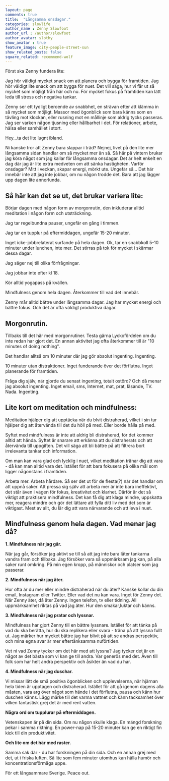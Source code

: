 ```yaml
---
layout: page
comments: true
title:  "Långsamma onsdagar."
categories: slowlife
author_name : Zenny Slowfoot
author_url : /author/slowfoot
author_avatar: slothy
show_avatar : true
feature_image: city-people-street-sun
show_related_posts: false
square_related: recommend-wolf
---
```


Först ska Zenny fundera lite: 


Jag hör väldigt mycket snack om att planera och bygga för framtiden. Jag hör väldigt lite snack om att bygga för nuet. Det vill säga, hur vi får ut så mycket som möjligt från här och nu. För mycket fokus på framtiden kan lätt leda till stress och negativa tankar.
 
Zenny ser ett tydligt beroende av snabbhet, en strävan efter att klämma in så mycket som möjligt. Massor med ögonblick som bara känns som en tävling
mot klockan, eller rusning mot en mållinje som aldrig tycks passeras. Jag ser varken någon tjusning eller hållbarhet i det. För relationer, arbete, hälsa eller samhället i stort. 

Hey...ta det lite lugnt ibland.  


Ni kanske tror att Zenny bara slappar i träd? Nejnej, livet på den lite mer långsamma sidan handlar om så mycket mer än så.
Så här på vintern brukar jag köra något som jag kallar för långsamma onsdagar. Det är helt enkelt en dag där jag är lite extra medveten om att
sänka hastigheten.
Varför onsdagar? Mitt i veckan, skapar energi, mörkt ute. Ungefär så...
Det här innebär inte att jag inte jobbar, om nu någon trodde det. Bara att jag lägger upp dagen lite annorlunda.


## Så här kan det se ut, det brukar variera lite:

Börjar dagen med någon form av morgonrutin, den inkluderar alltid meditation i någon form
och utsträckning.

Jag tar regelbundna pauser, ungefär en gång i timmen. 

Jag tar en tupplur på eftermiddagen, ungefär 15-20 minuter. 

Inget icke-jobbrelaterat surfande på hela dagen. Ok, tar en snabbkoll 5-10 minuter under lunchen, inte mer. Det stirras på tok för mycket i skärmar dessa dagar. 

Jag säger nej till olika förfrågningar. 

Jag jobbar inte efter kl 18.

Kör alltid yogapass på kvällen.

Mindfulness genom hela dagen. Återkommer till vad det innebär. 


Zenny mår alltid bättre under långsamma dagar. Jag har mycket energi och bättre fokus. Och det är ofta väldigt produktiva dagar.

## Morgonrutin.

Tillbaks till det här med morgonrutiner. Testa gärna Lyckofördelen om du inte redan har gjort det. 
En annan aktivitet jag ofta återkommer till är "10 minutes of doing nothing".


Det handlar alltså om 10 minuter där jag gör absolut ingenting. Ingenting. 

10 minuter utan distraktioner. Inget funderande över det förflutna.
Inget planerande för framtiden. 

Fråga dig själv, när gjorde du senast ingenting, totalt ostörd?
Och då menar jag absolut ingenting. Inget email, sms, Internet, mat, prat, läsande, TV. Nada. Ingenting. 


## Lite kort om meditation och mindfulness:

Meditation hjälper dig att upptäcka när du blvit distraherad, vilket i sin
tur hjälper dig att återvända till det du höll på med. Eller borde hålla på med. 

Syftet med mindfulness är inte att aldrig bli distraherad, för det kommer alltid att hända. Syftet är snarare att erkänna att du distraherats och att återvända
till uppgiften. Det vill säga att bli bättre på att filtrera bort irrelevanta tankar och information. 

Om man kan vara glad och lycklig i nuet, vilket meditation tränar dig att vara - då kan man alltid vara det. 
Istället för att bara fokusera på olika mål som ligger någonstans i framtiden.

Arbeta mer. Arbeta hårdare. Så ser det ut för de flesta(?) när det handlar om att uppnå saker. Att pressa sig själv att arbeta mer är inte bara ineffektivt, det står även i vägen för fokus, kreativitet och klarhet. Därför är det så viktigt att praktisera mindfulness. Det kan få dig att klaga mindre, uppskatta mer, reagera mindre och gör det lättare att fylla ditt liv med det som är viktigast. Mest av allt, du lär dig att vara närvarande och att leva i nuet.



## Mindfulness genom hela dagen. Vad menar jag då?



**1. Mindfulness när jag går.**

När jag går, försöker jag aktivt se till så att jag inte bara låter tankarna vandra fram och tillbaka. Jag försöker vara så uppmärksam jag kan, på alla saker runt
omkring. På min egen kropp, på människor och platser som jag passerar. 

**2. Mindfulness när jag äter.**

Hur ofta är du mer eller mindre distraherad när du äter? Kanske kollar du din email, Instagram eller Twitter. 
Eller vad det nu kan vara.
Inget för Zenny det. När Zenny äter, då äter Zenny. Ingen telefon, tv eller tidning. All uppmärksamhet riktas på vad jag äter. 
Hur den smakar,luktar och känns.


**3. Mindfulness när jag pratar och lyssnar.**

Mindfulness har gjort Zenny till en bättre lyssnare. Istället för att tänka på vad du ska berätta, hur du ska replikera eller svara - träna på att lyssna fullt ut. 
Jag märker hur mycket bättre jag har blivit på att se andras perspektiv, och mina egna svar är mer eftertänksamma nuförtiden. 

Vet ni vad Zenny tycker om det här med att lyssna? Jag tycker det är en något av det bästa som vi kan ge till andra. 
Var generös med det. Även till folk som har helt andra perspektiv och åsikter än vad du har.


**4. Mindfulness när jag duschar.**

Vi missar lätt de små positiva ögonblicken och upplevelserna, när hjärnan hela tiden är upptagen och distraherad. 
Istället för att gå igenom dagens alla måsten, vara arg över något som hände i det förflutna, pausa och känn hur duschen känns. Lägg märke till det
varma vattnet och känn tacksamhet över vilken fantastisk grej det är med rent vatten. 

**Några ord om tupplurar på eftermiddagen.**

Vetenskapen är på din sida. Om nu någon skulle klaga. 
En mängd forskning pekar i samma riktning. En power-nap på 15-20 minuter
kan ge en riktigt fin kick till din produktivitet. 


**Och lite om det här med raster.**

Samma sak där - du har forskningen på din sida. Och en annan grej med det, ut i friska luften. Så lite som fem minuter utomhus
kan hålla humör och koncentrationsförmåga uppe.


För ett långsammare Sverige. Peace out.
